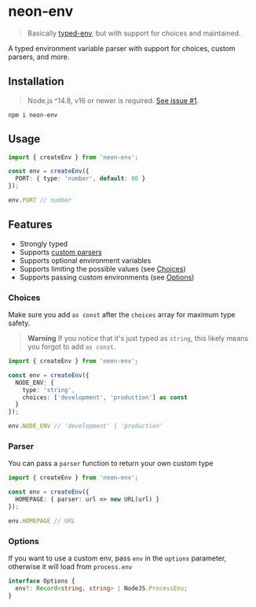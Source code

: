 # neon-env
> Basically [typed-env](https://www.npmjs.com/package/typed-env), but with support for choices and maintained.

A typed environment variable parser with support for choices, custom parsers, and more.

## Installation

> Node.js ^14.8, v16 or newer is required. [See issue #1](https://github.com/SuperchupuDev/neon-env/issues/1#issuecomment-1296366710).

```sh-session
npm i neon-env
```

## Usage

```ts
import { createEnv } from 'neon-env';

const env = createEnv({
  PORT: { type: 'number', default: 80 }
});

env.PORT // number
```

## Features
- Strongly typed
- Supports [custom parsers](#parser)
- Supports optional environment variables
- Supports limiting the possible values (see [Choices](#choices))
- Supports passing custom environments (see [Options](#options))

### Choices

Make sure you add `as const` after the `choices` array for maximum type safety.

> **Warning**
> If you notice that it's just typed as `string`, this likely means you forgot to add `as const`.

```ts
import { createEnv } from 'neon-env';

const env = createEnv({
  NODE_ENV: {
    type: 'string',
    choices: ['development', 'production'] as const
  }
});

env.NODE_ENV // 'development' | 'production'
```

### Parser
You can pass a `parser` function to return your own custom type

```ts
import { createEnv } from 'neon-env';

const env = createEnv({
  HOMEPAGE: { parser: url => new URL(url) }
});

env.HOMEPAGE // URL
```

### Options
If you want to use a custom env, pass `env` in the `options` parameter, otherwise it will load from `process.env`
```ts
interface Options {
  env?: Record<string, string> | NodeJS.ProcessEnv;
}
```
